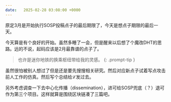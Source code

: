 ```yaml
---
date:   2025-02-28 03:08:00 +0000
---
```


原定3月是开始执行SOSP投稿点子的最后期限了，今天是想点子期限的最后一天。

今天算是有个良好的开始。虽然多睡了一会，但是醒来以后想了个魔改DHT的思路。远的不说，起码应该是2月最靠谱的点子了。

> 也许是迷你地铁的换乘枢纽带给我的灵感。
{: .prompt-tip }

虽然很怕被别人想过了但是还是要先搜搜相关研究。然后对应新点子试着写点攻击前人工作的仿真。然后写个总结给ℒ发过去。

另外考虑调查一下去中心化传播（dissemination），进可给SOSP兜底（？）退可作为第三个项目。这样就算是围绕区块链凑了三篇吧。
